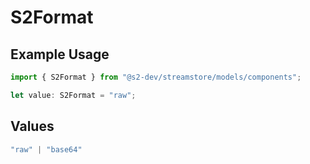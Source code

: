 # S2Format

## Example Usage

```typescript
import { S2Format } from "@s2-dev/streamstore/models/components";

let value: S2Format = "raw";
```

## Values

```typescript
"raw" | "base64"
```